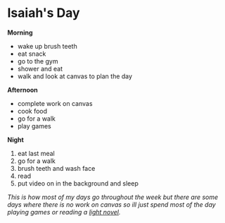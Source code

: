 # Isaiah's Day

**Morning**
- wake up brush teeth
- eat snack
- go to the gym
- shower and eat
- walk and look at canvas to plan the day

**Afternoon**
- complete work on canvas
- cook food
- go for a walk
- play games

**Night**
1. eat last meal
2. go for a walk
3. brush teeth and wash face
4. read
4. put video on in the background and sleep

*This is how most of my days go throughout the week but there are some days where there is no work on canvas so ill just spend most of the day playing games or reading a [light novel](https://www.google.com/search?q=lord+of+mysteries+novel&sca_esv=638a8857656ffa19&sxsrf=AE3TifPCRyLBGDpUZ3vwrHgsPrwCJXxlPA%3A1755449944132&ei=WAqiaNvqB_6t0PEPvdeV6Qc&ved=0ahUKEwjb9tzSqJKPAxX-FjQIHb1rJX0Q4dUDCBA&uact=5&oq=lord+of+mysteries+novel&gs_lp=Egxnd3Mtd2l6LXNlcnAiF2xvcmQgb2YgbXlzdGVyaWVzIG5vdmVsMggQABiABBixAzIKEAAYgAQYFBiHAjIFEAAYgAQyChAAGIAEGBQYhwIyBRAAGIAEMgUQABiABDIFEAAYgAQyBRAAGIAEMgUQABiABDIFEAAYgARIqBBQ2QdY1A5wAXgBkAEAmAFtoAGKBKoBAzUuMbgBA8gBAPgBAZgCB6ACmQTCAgcQIxiwAxgnwgIKEAAYsAMY1gQYR8ICChAjGIAEGCcYigXCAg0QABiABBixAxhDGIoFwgIKEAAYgAQYQxiKBZgDAIgGAZAGCpIHAzYuMaAHhCeyBwM1LjG4B5YEwgcDMC43yAcM&sclient=gws-wiz-serp).*